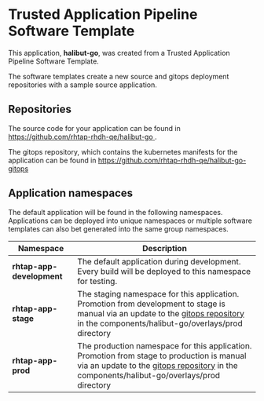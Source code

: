 # Trusted Application Pipeline Software Template

This application, **halibut-go**, was created from a Trusted Application Pipeline Software Template.

The software templates create a new source and gitops deployment repositories with a sample source application. 

## Repositories

The source code for your application can be found in [https://github.com/rhtap-rhdh-qe/halibut-go ](https://github.com/rhtap-rhdh-qe/halibut-go ).
 
The gitops repository, which contains the kubernetes manifests for the application can be found in 
[https://github.com/rhtap-rhdh-qe/halibut-go-gitops ](https://github.com/rhtap-rhdh-qe/halibut-go-gitops ) 

## Application namespaces 

The default application will be found in the following namespaces. Applications can be deployed into unique namespaces or multiple software templates can also bet generated into the same group namespaces.  

|  Namespace   |  Description   |  
| -------- | -------- |   
| **rhtap-app-development** | The default application during development. Every build will be deployed to this namespace for testing. | 
| **rhtap-app-stage** | The staging namespace for this application. Promotion from development to stage is manual via an update to the [gitops repository](https://github.com/rhtap-rhdh-qe/halibut-go-gitops ) in the components/halibut-go/overlays/prod directory |  
| **rhtap-app-prod** | The production namespace for this application. Promotion from stage to production is manual via an update to the [gitops repository](https://github.com/rhtap-rhdh-qe/halibut-go-gitops ) in the components/halibut-go/overlays/prod directory | 